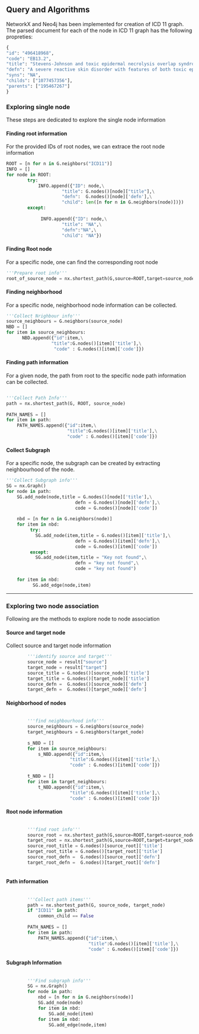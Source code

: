 
## Query and Algorithms
 
NetworkX and Neo4j has been implemented for creation of ICD 11 graph. The parsed document for each of the node in ICD 11 graph has the following propreties:

```python
{
"id": "496418968",
"code": "EB13.2",
"title": "Stevens-Johnson and toxic epidermal necrolysis overlap syndrome",
"defn": "A severe reactive skin disorder with features of both toxic epidermal...",
"syns": "NA",
"childs": ["1077457356"],
"parents": ["195467267"]
}
```

### Exploring single node

These steps are dedicated to explore the single node information

#### Finding root information

For the provided IDs of root nodes, we can extrace the root node information

```python
ROOT = [n for n in G.neighbors("ICD11")]
INFO = []
for node in ROOT:
        try:
            INFO.append({"ID": node,\
                     "title": G.nodes()[node]["title"],\
                     "defn":  G.nodes()[node]['defn'],\
                     "child": len([n for n in G.neighbors(node)])})
        except:
            
             INFO.append({"ID": node,\
                     "title": "NA",\
                     "defn":"NA",\
                     "child": "NA"})
```


#### Finding Root node 

For a specific node, one can find the corresponding root node

```python
'''Prepare root info'''
root_of_source_node = nx.shortest_path(G,source=ROOT,target=source_node)[1]
```

#### Finding neighborhood 

For a specific node, neighborhood node information can be collected.

```python
'''Collect Nrighbour info'''
source_neighbours = G.neighbors(source_node)
NBD = []
for item in source_neighbours:    
      NBD.append({"id":item,\
                 "title":G.nodes()[item]['title'],\
                  "code" : G.nodes()[item]['code']})
```

#### Finding path information 

For a given node, the path from root to the specific node path information can be collected.

```python

'''Collect Path Info'''
path = nx.shortest_path(G, ROOT, source_node)
        
PATH_NAMES = []
for item in path:
    PATH_NAMES.append({"id":item,\
                       "title":G.nodes()[item]['title'],\
                       "code" : G.nodes()[item]['code']})

```

#### Collect Subgraph

For a specific node, the subgraph can be created by extracting neighbourhood of the node.

```python
'''Collect Subgraph info'''
SG = nx.Graph()
for node in path:
    SG.add_node(node,title = G.nodes()[node]['title'],\
                          defn = G.nodes()[node]['defn'],\
                          code = G.nodes()[node]['code'])
            
    nbd = [n for n in G.neighbors(node)]
    for item in nbd:
         try:
           SG.add_node(item,title = G.nodes()[item]['title'],\
                          defn = G.nodes()[item]['defn'],\
                          code = G.nodes()[item]['code'])
         except:
           SG.add_node(item,title = "Key not found",\
                          defn = "key not found",\
                          code = "key not found")
               
    for item in nbd:
          SG.add_edge(node,item)
```

---------------------



### Exploring two node association

Following are the methods to explore node to node association

#### Source and target node

Collect source and target node information

```python
        '''identify source and target'''
        source_node = result["source"]
        target_node = result["target"]
        source_title = G.nodes()[source_node]['title']
        target_title = G.nodes()[target_node]['title']
        source_defn =  G.nodes()[source_node]['defn']
        target_defn =  G.nodes()[target_node]['defn']
```

#### Neighborhood of nodes

```python
        
        '''find neighbourhood info'''
        source_neighbours = G.neighbors(source_node)
        target_neighbours = G.neighbors(target_node)
        
        s_NBD = []
        for item in source_neighbours:
            s_NBD.append({"id":item,\
                        "title":G.nodes()[item]['title'],\
                        "code" : G.nodes()[item]['code']})
            
        t_NBD = []
        for item in target_neighbours:
            t_NBD.append({"id":item,\
                        "title":G.nodes()[item]['title'],\
                        "code" : G.nodes()[item]['code']})
```            
            
#### Root node information            

```python

        '''find root info'''
        source_root = nx.shortest_path(G,source=ROOT,target=source_node)[1]
        target_root = nx.shortest_path(G,source=ROOT,target=target_node)[1]
        source_root_title = G.nodes()[source_root]['title']
        target_root_title = G.nodes()[target_root]['title']
        source_root_defn =  G.nodes()[source_root]['defn']
        target_root_defn =  G.nodes()[target_root]['defn']
        
```

#### Path information

```python
        
        '''Collect path items'''
        path = nx.shortest_path(G, source_node, target_node)
        if "ICD11" in path:
            common_child == False
            
        PATH_NAMES = []
        for item in path:
            PATH_NAMES.append({"id":item,\
                               "title":G.nodes()[item]['title'],\
                               "code" : G.nodes()[item]['code']})
```

#### Subgraph Information

```python
            
        '''Find subgraph info'''
        SG = nx.Graph()
        for node in path:
            nbd = [n for n in G.neighbors(node)]
            SG.add_node(node)
            for item in nbd:
                SG.add_node(item)
            for item in nbd:
                SG.add_edge(node,item)
```







            
        
        
        
        
                
                
                
